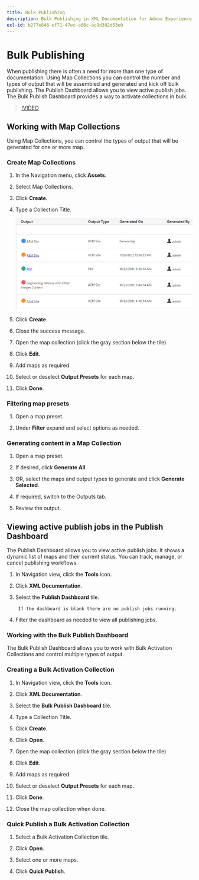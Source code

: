 ```yaml
---
title: Bulk Publishing
description: Bulk Publishing in XML Documentation for Adobe Experience Manager
exl-id: b277e846-ef71-47ec-a66c-ac9d392d53e0
---
```

# Bulk Publishing

When publishing there is often a need for more than one type of documentation. Using Map Collections you can control the number and types of output that will be assembled and generated and kick off bulk publishing. The Publish Dashboard allows you to view active publish jobs. The Bulk Publish Dashboard provides a way to activate collections in bulk.

>[!VIDEO](https://video.tv.adobe.com/v/338985)

## Working with Map Collections

Using Map Collections, you can control the types of output that will be generated for one or more map.

### Create Map Collections

1. In the Navigation menu, click **Assets**. 

2. Select Map Collections.

3. Click **Create**.

4. Type a Collection Title.

    ![Map-Collection](images/map-collection.png)

5. Click **Create**.
6. Close the success message.

7. Open the map collection (click the gray section below the tile)

8. Click **Edit**.

9. Add maps as required.

10. Select or deselect **Output Presets** for each map.

11. Click **Done**.

### Filtering map presets

1. Open a map preset.

2. Under **Filter** expand and select options as needed.

### Generating content in a Map Collection

1. Open a map preset.

2. If desired, click **Generate All**.

3. OR, select the maps and output types to generate and click **Generate Selected**.

4. If required, switch to the Outputs tab.
 
5. Review the output.

## Viewing active publish jobs in the Publish Dashboard

The Publish Dashboard allows you to view active 
publish jobs. It shows a dynamic list of maps and their current status. You can track, manage, or cancel publishing workflows.

1. In Navigation view, click the **Tools** icon.

2. Click **XML Documentation**.

3. Select the **Publish Dashboard** tile.

        If the dashboard is blank there are no publish jobs running.

4. Filter the dashboard as needed to view all publishing jobs.

### Working with the Bulk Publish Dashboard

The Bulk Publish Dashboard allows you to work with Bulk Activation Collections and control multiple types of output.

### Creating a Bulk Activation Collection

1. In Navigation view, click the **Tools** icon.

2. Click **XML Documentation**.

3. Select the **Bulk Publish Dashboard** tile.

4. Type a Collection Title.

5. Click **Create**.

6. Click **Open**.

7. Open the map collection (click the gray section below the tile)

8. Click **Edit**.

9. Add maps as required.

10. Select or deselect **Output Presets** for each map.

11. Click **Done**.

12. Close the map collection when done.

### Quick Publish a Bulk Activation Collection

1. Select a Bulk Activation Collection tile.

2. Click **Open**.

3. Select one or more maps.

4. Click **Quick Publish**.
